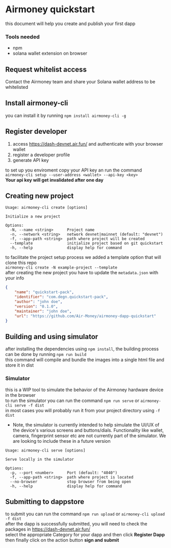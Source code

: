 # Airmoney quickstart
this document will help you create and publish your first dapp

### Tools needed
* npm
* solana wallet extension on browser


## Request whitelist access
Contact the Airmoney team and share your Solana wallet address to be whitelisted
## Install airmoney-cli
you can install it by running `npm install airmoney-cli -g`
## Register developer
1) access https://dash-devnet.air.fun/ and authenticate with your browser wallet
2) register a developer profile
3) generate API key

to set up you enviroment copy your API key an run the command <br>
`airmoney-cli setup --user-address <wallet> --api-key <key>`<br>
**Your api key will get invalidated after one day**
## Creating new project
```
Usage: airmoney-cli create [options]

Initialize a new project

Options:
  -N, --name <string>      Project name
  -n, --network <string>   network devnet|mainnet (default: "devnet")
  -f, --app-path <string>  path where project will be created
  --template               initialize project based on git quickstart
  -h, --help               display help for command
```
to facilitate the project setup process we added a template option that will clone this repo<br>
`airmoney-cli create -N example-project --template`<br>
after creating the new project you have to update the `metadata.json` with your info<br>
```json
{
    "name": "quickstart-pack",
    "identifier": "com.degn.quickstart-pack",
    "author": "john doe",
    "version": "0.1.0",
    "maintainer": "john doe",
    "url": "https://github.com/Air-Money/airmoney-dapp-quickstart"
}
```
## Building and using simulator
after installing the dependencies using `npm install`,
the building process can be done by running `npm run build`<br>
this command will compile and bundle the images into a single html file and store it in dist

### Simulator
this is a WIP tool to simulate the behavior of the Airmoney hardware device in the browser<br>
to run the simulator you can run the command `npm run serve` or `airmoney-cli serve -f dist`<br>
in most cases you will probably run it from your project directory using `-f dist`

* Note, the simulator is currently intended to help simulate the UI/UX of the device's various screens and buttons/dials. Functionality like wallet, camera, fingerprint sensor etc are not currently part of the simulator. We are looking to include these in a future version

```
Usage: airmoney-cli serve [options]

Serve locally in the simulator

Options:
  -p, --port <number>      Port (default: "4040")
  -f, --app-path <string>  path where project is located
  --no-browser             stop browser from being open
  -h, --help               display help for command
```

## Submitting to dappstore
to submit you can run the command `npm run upload` or `airmoney-cli upload -f dist`<br>
after the dapp is successfully submitted, you will need to check the packages in https://dash-devnet.air.fun/<br>
select the appropriate Category for your dapp and then click **Register Dapp**
then finally click on the action button **sign and submit**